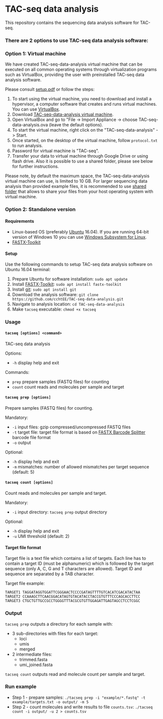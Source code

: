 # TAC-seq data analysis
This repository contains the sequencing data analysis software for TAC-seq.

### There are 2 options to use TAC-seq data analysis software:

### Option 1: Virtual machine
We have created TAC-seq-data-analysis virtual machine that can be executed on all common operating systems through virtualization programs such as VirtualBox, providing the user with preinstalled TAC-seq data analysis software.

Please consult [setup.pdf](https://github.com/cchtEE/TAC-seq-data-analysis/blob/master/setup.pdf) or follow the steps:

1. To start using the virtual machine, you need to download and install a hypervisor, a computer software that creates and runs virtual machines. You can use [VirtualBox](https://www.virtualbox.org/wiki/Downloads).
2. Download [TAC-seq-data-analysis virtual machine](https://www.dropbox.com/s/867beq9m2q9v6eq/TAC-seq-data-analysis.ova?dl=0).
3. Open VirtualBox and go to "File -> Import Appliance -> choose TAC-seq-data-analysis.ova (leave the default options).
4. To start the virtual machine, right click on the "TAC-seq-data-analysis" -> Start.
5. Once started, on the desktop of the virtual machine, follow `protocol.txt` to run analysis.
6. Password for virtual machine is "TAC-seq".
7. Transfer your data to virtual machine through Google Drive or using flash drive. Also it is possible to use a shared folder, please see below for further instructions.

Please note, by default the maximum space, the TAC-seq-data-analysis virtual machine can use, is limited to 10 GB. For larger sequencing data analysis than provided example files, it is recommended to use [shared folder](https://www.howtogeek.com/189974/how-to-share-your-computers-files-with-a-virtual-machine/) that allows to share your files from your host operating system with virtual machine. 

### Option 2: Standalone version
#### Requirements
* Linux-based OS (preferably [Ubuntu](https://www.ubuntu.com/desktop) 16.04). If you are running 64-bit version of Windows 10 you can use [Windows Subsystem for Linux](https://docs.microsoft.com/en-us/windows/wsl/install-win10). 
* [FASTX-Toolkit](https://github.com/agordon/fastx_toolkit)

#### Setup
Use the following commands to setup TAC-seq data analysis software on Ubuntu 16.04 terminal:
1. Prepare Ubuntu for software installation: `sudo apt update`
2. Install [FASTX-Toolkit](http://hannonlab.cshl.edu/fastx_toolkit/index.html): `sudo apt install fastx-toolkit`
3. Install [git](https://git-scm.com/): `sudo apt install git`
4. Download the analysis software: `git clone https://github.com/cchtEE/TAC-seq-data-analysis.git`
5. Navigate to analysis location: `cd TAC-seq-data-analysis`
6. Make `tacseq` executable: `chmod +x tacseq`

### Usage
#### `tacseq [options] <command>`
TAC-seq data analysis

Options:
* `-h` display help and exit

Commands:
* `prep` prepare samples (FASTQ files) for counting
* `count` count reads and molecules per sample and target

#### `tacseq prep [options]`
Prepare samples (FASTQ files) for counting.

Mandatory:
* `-i` input files: gzip compressed/uncompressed FASTQ files
* `-t` target file: target file format is based on [FASTX Barcode Splitter](http://hannonlab.cshl.edu/fastx_toolkit/commandline.html#fastx_barcode_splitter_usage) barcode file format
* `-o` output

Optional:
* `-h` display help and exit
* `-m` mismatches: number of allowed mismatches per target sequence (default: 5)

#### `tacseq count [options]`
Count reads and molecules per sample and target.

Mandatory:
* `-i` input directory: `tacseq prep` output directory

Optional:
* `-h` display help and exit
* `-u` UMI threshold (default: 2)

#### Target file format
Target file is a text file which contains a list of targets. Each line has to contain a target ID (must be alphanumeric) which is followed by the target sequence (only A, C, G and T characters are allowed). Target ID and sequence are separated by a TAB character.

Target file example:

    TARGET1 TAGGATAGGTGGATTCGGGAACTCCCCGATAGTTTTGTCACATCGACATACTAA
    TARGET2 CCAAAGCTTCAACGGACATAGTGTACATACCTACCGTGTTTCCCAGCACCTTCC
    TARGET3 CTGCTGTTGCCGCCTGGGGTTTACGCGTGTTGGAGATTGAGTAGCCTCCTCGGC

### Output
`tacseq prep` outputs a directory for each sample with:
* 3 sub-directories with files for each target:
	* loci
	* umis
	* merged
* 2 intermediate files:
	* trimmed.fasta
	* umi_joined.fasta

`tacseq count` outputs read and molecule count per sample and target.

### Run example
* Step 1 - prepare samples:
`./tacseq prep -i "example/*.fastq" -t example/targets.txt -o output/ -m 5`
* Step 2 - count molecules and write results to file `counts.tsv`:
`./tacseq count -i output/ -u 2 > counts.tsv`
